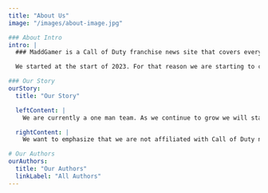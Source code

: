 ```yaml
---
title: "About Us"
image: "/images/about-image.jpg"

### About Intro
intro: |
  ### MaddGamer is a Call of Duty franchise news site that covers everything related to Call of Duty. 

  We started at the start of 2023. For that reason we are starting to cover everything related to MW2 and Warzone 2.0. We hope to bring our readers rich content so they can stay up to date with MW2 and Warzone 2.0.

### Our Story
ourStory:
  title: "Our Story"

  leftContent: |
    We are currently a one man team. As we continue to grow we will start bringing in more talented individuals to the team.

  rightContent: |
    We want to emphasize that we are not affiliated with Call of Duty nor Activision. The content we post are for informational purposes.

# Our Authors
ourAuthors:
  title: "Our Authors"
  linkLabel: "All Authors"
---
```

